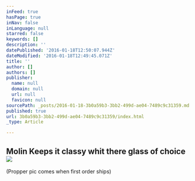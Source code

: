 ```yaml
---
inFeed: true
hasPage: true
inNav: false
inLanguage: null
starred: false
keywords: []
description: ''
datePublished: '2016-01-18T12:50:07.944Z'
dateModified: '2016-01-18T12:49:45.071Z'
title: ''
author: []
authors: []
publisher:
  name: null
  domain: null
  url: null
  favicon: null
sourcePath: _posts/2016-01-18-3b0a59b3-3bb2-499d-ae04-7489c9c31359.md
published: true
url: 3b0a59b3-3bb2-499d-ae04-7489c9c31359/index.html
_type: Article

---
```

## Molin Keeps it classy whit there glass of choice ![](https://the-grid-user-content.s3-us-west-2.amazonaws.com/bfa4a22c-ae1b-46c8-adf9-9e613b70df41.jpg)

(Propper pic comes when first order ships)